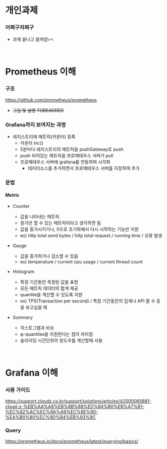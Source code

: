 # 개인과제
 ### 어쩌구저쩌구
 * 과제 끝나고 쓸꺼얌><

<br/>

# Prometheus 이해
 ### 구조
 https://github.com/prometheus/prometheus
 * ~~그림 및 설명 TOBEADDED~~

 ### Grafana까지 보여지는 과정
 * 레지스트리에 메트릭(카운터) 등록
    * 카운터 inc()
    * 5분마다 레지스트리의 메트릭을 pushGateway로 push
    * push 되어있는 메트릭을 프로메테우스 서버가 pull
    * 프로메테우스 서버에 grafana를 연동하여 시각화
        * 데이터소스를 추가하면서 프로메테우스 서버를 지정하여 추가

 ### 문법
  #### Metric
 * Counter
    * 값을 나타내는 메트릭
    * 증가만 할 수 있는 메트릭이라고 생각하면 됨
    * 값을 증가시키거나, 0으로 초기화해서 다시 시작하는 기능만 지원
    * ex) http total send bytes / http total request / running time / 오류 발생

 * Gauge
    * 값을 증가하거나 감소할 수 있음
    * ex) temperature / current cpu usage / current thread count

 * Histogram
    * 특정 기간동안 측정된 값을 표현
    * 모든 메트릭 데이터의 합계 제공
    * quantile을 계산할 수 있도록 지원
    * ex) TPS(Transaction per second) / 특정 기간동안의 집계나 API 콜 수 등을 보고싶을 때

 * Summary
    * 히스토그램과 비슷
    * φ-quantiles을 지원한다는 점이 차이점
    * 슬라이딩 시간단위의 윈도우를 계산할때 사용



<br/>

# Grafana 이해
 ### 사용 가이드
 https://support.cloudz.co.kr/support/solutions/articles/42000065881-cloud-z-%EB%AA%A8%EB%8B%88%ED%84%B0%EB%A7%81-%EC%82%AC%EC%9A%A9%EC%9E%90-%EA%B0%80%EC%9D%B4%EB%93%9C

 ### Query
 https://prometheus.io/docs/prometheus/latest/querying/basics/

